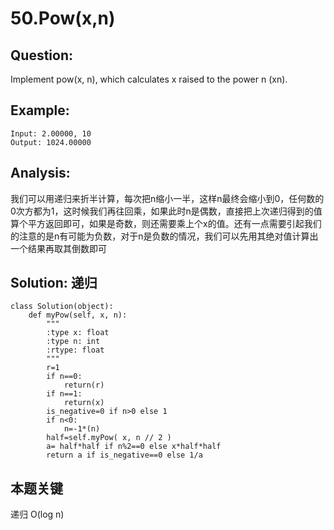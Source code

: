 # 50.Pow(x,n)

## Question:
Implement pow(x, n), which calculates x raised to the power n (xn).

## Example:
```
Input: 2.00000, 10
Output: 1024.00000
```

## Analysis:
我们可以用递归来折半计算，每次把n缩小一半，这样n最终会缩小到0，任何数的0次方都为1，这时候我们再往回乘，如果此时n是偶数，直接把上次递归得到的值算个平方返回即可，如果是奇数，则还需要乘上个x的值。还有一点需要引起我们的注意的是n有可能为负数，对于n是负数的情况，我们可以先用其绝对值计算出一个结果再取其倒数即可

## Solution: 递归
```
class Solution(object):
    def myPow(self, x, n):
        """
        :type x: float
        :type n: int
        :rtype: float
        """
        r=1
        if n==0:
            return(r)
        if n==1:
            return(x)
        is_negative=0 if n>0 else 1
        if n<0:
            n=-1*(n)
        half=self.myPow( x, n // 2 )
        a= half*half if n%2==0 else x*half*half
        return a if is_negative==0 else 1/a

```

## 本题关键
递归 O(log n)
